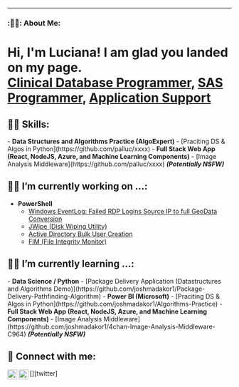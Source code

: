 ----
### :👩‍💻: About Me:

<h1>Hi, I'm Luciana!  I am glad you landed on my page.<br/><a href="https://github.com/palluc">Clinical Database Programmer</a>, <a href="https://www.linkedin.com/in/joshmadakor/">SAS Programmer</a>, <a href="https://www.youtube.com/c/joshmadakor">Application Support</a></h1>

<h2>👨‍💻 Skills:</h2>
- <b>Data Structures and Algorithms Practice (AlgoExpert)</b>
  - [Praciting DS & Algos in Python](https://github.com/palluc/xxxx)
- <b>Full Stack Web App (React, NodeJS, Azure, and Machine Learning Components)</b>
  - [Image Analysis Middleware](https://github.com/palluc/xxxx) <b><i>(Potentially NSFW)</b></i>

<h2>👨‍💻 I’m currently working on ...:</h2>

- <b>PowerShell</b>
  - [Windows EventLog: Failed RDP Logins Source IP to full GeoData Conversion](https://github.com/joshmadakor1/Sentinel-Lab)
  - [JWipe (Disk Wiping Utility)](https://github.com/joshmadakor1/Jwipe.PowerShell)
  - [Active Directory Bulk User Creation](https://github.com/joshmadakor1/AD_PS)
  - [FIM (File Integrity Monitor)](https://github.com/joshmadakor1/PowerShell-Integrity-FIM)


<h2>👨‍💻 I’m currently learning ...:</h2>
- <b>Data Science / Python</b>
  - [Package Delivery Application (Datastructures and Algorithms Demo)](https://github.com/joshmadakor1/Package-Delivery-Pathfinding-Algorithm)
- <b>Power BI (Microsoft)</b>
  - [Praciting DS & Algos in Python](https://github.com/joshmadakor1/Algorithms-Practice)
- <b>Full Stack Web App (React, NodeJS, Azure, and Machine Learning Components)</b>
  - [Image Analysis Middleware](https://github.com/joshmadakor1/4chan-Image-Analysis-Middleware-C964) <b><i>(Potentially NSFW)</b></i>

<h2> 🤳 Connect with me:</h2>

[<img align="left" alt="JoshMadakor | Twitter" width="22px" src="https://cdn.jsdelivr.net/npm/simple-icons@v3/icons/twitter.svg" />][twitter]
[<img align="left" alt="JoshMadakor | LinkedIn" width="22px" src="https://cdn.jsdelivr.net/npm/simple-icons@v3/icons/linkedin.svg" />][linkedin]

[X (formerly twitter)]: https://x.com/JP18679157
[linkedin]:             www.linkedin.com/in/luciana-p

<!--
**palluc/palluc** is a _special_ repository because its 'README.md' (this file) appears on your GitHub profile.

Here are some ideas to get you started:

- 🔭 I’m currently working on ...
- 🌱 I’m currently learning ...
- 👯 I’m looking to collaborate on ...
- 🤔 I’m looking for help with ...
- 💬 Ask me about ...
- 📫 How to reach me: ...
- 😄 Pronouns: ...
- ⚡ Fun fact: ...
-->
